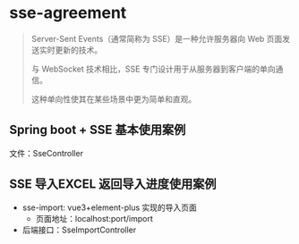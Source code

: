 # sse-agreement

> Server-Sent Events（通常简称为 SSE）是一种允许服务器向 Web 页面发送实时更新的技术。
> 
> 与 WebSocket 技术相比，SSE 专门设计用于从服务器到客户端的单向通信。
> 
> 这种单向性使其在某些场景中更为简单和直观。


## Spring boot + SSE 基本使用案例

文件：SseController 


## SSE 导入EXCEL 返回导入进度使用案例

- sse-import: vue3+element-plus 实现的导入页面
  - 页面地址：localhost:port/import
- 后端接口：SseImportController

